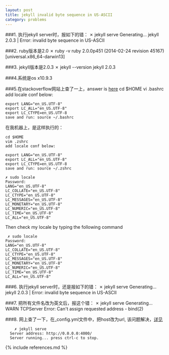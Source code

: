 ```yaml
---
layout: post
title: jekyll invalid byte sequence in US-ASCII
category: problems
---
```




###1. 执行jekyll server时，报如下的错：
	    ✗ jekyll serve
          Generating...
    jekyll 2.0.3 | Error:  invalid byte sequence in US-ASCII
    
###2. ruby版本是2.0
	✗ ruby -v
	ruby 2.0.0p451 (2014-02-24 revision 45167) [universal.x86_64-darwin13]
	
###3. jekyll版本是2.0.3
	✗ jekyll --version
	jekyll 2.0.3
	
###4.系统是os x10.9.3

###5.在stackoverflow网站上查了一上，answer is [here](http://stackoverflow.com/questions/3192128/invalid-byte-sequence-in-us-ascii-ruby-1-9-rails-2-3-8-mongodb-mongo-mapp) 
	cd $HOME
	vi .bashrc
	add locale conf below:

	export LANG="en_US.UTF-8"
	export LC_ALL="en_US.UTF-8"
	export LC_CTYPE=en_US.UTF-8
	save and run: source ~/.bashrc
在我机器上，是这样执行的：

	cd $HOME
	vim .zshrc
	add locale conf below:
	
	export LANG="en_US.UTF-8"
	export LC_ALL="en_US.UTF-8"
	export LC_CTYPE=en_US.UTF-8
	save and run: source ~/.zshrc

    ✗ sudo locale
    Password:
    LANG="en_US.UTF-8"
    LC_COLLATE="en_US.UTF-8"
    LC_CTYPE="en_US.UTF-8"
    LC_MESSAGES="en_US.UTF-8"
    LC_MONETARY="en_US.UTF-8"
    LC_NUMERIC="en_US.UTF-8"
    LC_TIME="en_US.UTF-8"
    LC_ALL="en_US.UTF-8"
    
Then check my locale by typing the following command

	 ✗ sudo locale
    Password:
    LANG="en_US.UTF-8"
    LC_COLLATE="en_US.UTF-8"
    LC_CTYPE="en_US.UTF-8"
    LC_MESSAGES="en_US.UTF-8"
    LC_MONETARY="en_US.UTF-8"
    LC_NUMERIC="en_US.UTF-8"
    LC_TIME="en_US.UTF-8"
    LC_ALL="en_US.UTF-8"
    
###6. 执行jekyll server时，还是报如下的错：
	    ✗ jekyll serve
          Generating...
    jekyll 2.0.3 | Error:  invalid byte sequence in US-ASCII
    
###7. 把所有文件名改为英文后，报这个错：
		✗ jekyll serve
          Generating...
      WARN  TCPServer Error: Can't assign requested address - bind(2)
      
###8. 网上查了一下，在_config.yml文件中，把host改为url, 该问题解决，[详见](https://github.com/jekyll/jekyll/issues/1402)

		✗ jekyll serve
      Server address: http://0.0.0.0:4000/
      Server running... press ctrl-c to stop.
 


	
	
	







{% include references.md %}
